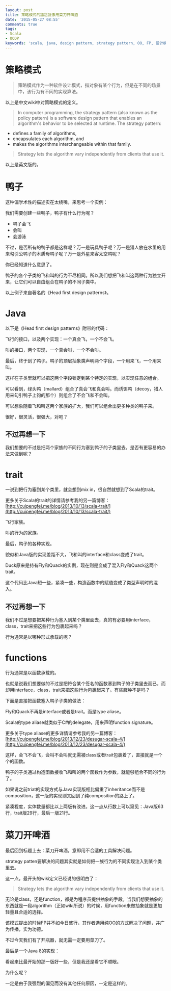 ```yaml
---
layout: post
title: 策略模式的尴尬就像用菜刀开啤酒
date: '2015-05-27 08:55'
comments: true
tags:
- Scala
- OODP
keywords: 'scala, java, design pattern, strategy pattern, OO, FP, 设计模式'
---
```


# 策略模式
> 策略模式作为一种软件设计模式，指对象有某个行为，但是在不同的场景中，该行为有不同的实现算法。

以上是中文wiki中对策略模式的定义。

> In computer programming, the strategy pattern (also known as the policy pattern) is a software design pattern that enables an algorithm's behavior to be selected at runtime. The strategy pattern:
  - defines a family of algorithms,
  - encapsulates each algorithm, and
  - makes the algorithms interchangeable within that family.

> Strategy lets the algorithm vary independently from clients that use it.

以上是英文版的。

# 鸭子
这种偏学术性的描述实在太绕嘴，来思考一个实例：

我们需要创建一些鸭子，鸭子有什么行为呢？

- 鸭子会飞
- 会叫
- 会游泳

不过，是否所有的鸭子都是这样呢？万一是玩具鸭子呢？万一是猎人放在水里的用来勾引公鸭子的木质母鸭子呢？万一是外星来客太空鸭呢？

你已经知道什么意思了。

鸭子的各个子类的飞和叫的行为不尽相同。所以我们想把飞和叫这两种行为独立开来，让它们可以自由组合在鸭子的不同子类中。

以上例子来自著名的《Head first design patterns》。

# Java
以下是《Head first design patterns》附带的代码：

<script src="https://emgithub.com/embed.js?target=https%3A%2F%2Fgithub.com%2Fcuipengfei%2FBlogCode%2Fblob%2Fmaster%2FOODPFP%2Fsrc%2Fmain%2Fjava%2Fstrategy%2Ffly%2FFlyBehavior.java&style=hybrid&showBorder=on&showFileMeta=on&showCopy=on"></script>

<script src="https://emgithub.com/embed.js?target=https%3A%2F%2Fgithub.com%2Fcuipengfei%2FBlogCode%2Fblob%2Fmaster%2FOODPFP%2Fsrc%2Fmain%2Fjava%2Fstrategy%2Ffly%2FFlyWithWings.java&style=hybrid&showBorder=on&showFileMeta=on&showCopy=on"></script>

<script src="https://emgithub.com/embed.js?target=https%3A%2F%2Fgithub.com%2Fcuipengfei%2FBlogCode%2Fblob%2Fmaster%2FOODPFP%2Fsrc%2Fmain%2Fjava%2Fstrategy%2Ffly%2FFlyNoWay.java&style=hybrid&showBorder=on&showFileMeta=on&showCopy=on"></script>

飞行的接口，以及两个实现：一个真会飞，一个不会飞。

<script src="https://emgithub.com/embed.js?target=https%3A%2F%2Fgithub.com%2Fcuipengfei%2FBlogCode%2Fblob%2Fmaster%2FOODPFP%2Fsrc%2Fmain%2Fjava%2Fstrategy%2Fquack%2FQuackBehavior.java&style=hybrid&showBorder=on&showFileMeta=on&showCopy=on"></script>

<script src="https://emgithub.com/embed.js?target=https%3A%2F%2Fgithub.com%2Fcuipengfei%2FBlogCode%2Fblob%2Fmaster%2FOODPFP%2Fsrc%2Fmain%2Fjava%2Fstrategy%2Fquack%2FQuack.java&style=hybrid&showBorder=on&showFileMeta=on&showCopy=on"></script>

<script src="https://emgithub.com/embed.js?target=https%3A%2F%2Fgithub.com%2Fcuipengfei%2FBlogCode%2Fblob%2Fmaster%2FOODPFP%2Fsrc%2Fmain%2Fjava%2Fstrategy%2Fquack%2FMuteQuack.java&style=hybrid&showBorder=on&showFileMeta=on&showCopy=on"></script>

叫的接口，两个实现，一个真会叫，一个不会叫。

<script src="https://emgithub.com/embed.js?target=https%3A%2F%2Fgithub.com%2Fcuipengfei%2FBlogCode%2Fblob%2Fmaster%2FOODPFP%2Fsrc%2Fmain%2Fjava%2Fstrategy%2Fducks%2FDuck.java&style=hybrid&showBorder=on&showFileMeta=on&showCopy=on"></script>

<script src="https://emgithub.com/embed.js?target=https%3A%2F%2Fgithub.com%2Fcuipengfei%2FBlogCode%2Fblob%2Fmaster%2FOODPFP%2Fsrc%2Fmain%2Fjava%2Fstrategy%2Fducks%2FMallardDuck.java&style=hybrid&showBorder=on&showFileMeta=on&showCopy=on"></script>

<script src="https://emgithub.com/embed.js?target=https%3A%2F%2Fgithub.com%2Fcuipengfei%2FBlogCode%2Fblob%2Fmaster%2FOODPFP%2Fsrc%2Fmain%2Fjava%2Fstrategy%2Fducks%2FDecoyDuck.java&style=hybrid&showBorder=on&showFileMeta=on&showCopy=on"></script>

最后，终于到了鸭子。鸭子的顶层抽象类声明两个字段，一个用来飞，一个用来叫。

这样在子类里就可以把这两个字段锁定到某个特定的实现，以实现任意的组合。

可以看到，绿头鸭（mallard）组合了真会飞和真会叫。而诱饵鸭（decoy，猎人用来勾引鸭子上钩的那个）则组合了不会飞和不会叫。

可以想象随着飞和叫这两个家族的扩大，我们可以组合出更多种类的鸭子来。

很好，很灵活，很强大，对吧？

##  不过再想一下
我们想要的不过是把两个家族的不同行为塞到鸭子的子类里去。是否有更容易的办法来做到呢？

# trait
一说到把行为塞到某个类里，就会想到mix in，很自然就想到了Scala的trait。

更多关于Scala的trait的详情请参考我的另一篇博客： [http://cuipengfei.me/blog/2013/10/13/scala-trait/](http://cuipengfei.me/blog/2013/10/13/scala-trait/)

<script src="https://emgithub.com/embed.js?target=https%3A%2F%2Fgithub.com%2Fcuipengfei%2FBlogCode%2Fblob%2Fmaster%2FOODPFP%2Fsrc%2Fmain%2Fscala%2Fstrategytrait%2FFly.scala&style=hybrid&showBorder=on&showFileMeta=on&showCopy=on"></script>

飞行家族。

<script src="https://emgithub.com/embed.js?target=https%3A%2F%2Fgithub.com%2Fcuipengfei%2FBlogCode%2Fblob%2Fmaster%2FOODPFP%2Fsrc%2Fmain%2Fscala%2Fstrategytrait%2FQuack.scala&style=hybrid&showBorder=on&showFileMeta=on&showCopy=on"></script>

叫的行为的家族。

<script src="https://emgithub.com/embed.js?target=https%3A%2F%2Fgithub.com%2Fcuipengfei%2FBlogCode%2Fblob%2Fmaster%2FOODPFP%2Fsrc%2Fmain%2Fscala%2Fstrategytrait%2FDuck.scala&style=hybrid&showBorder=on&showFileMeta=on&showCopy=on"></script>

最后，鸭子的各种实现。

貌似和Java版的实现差距不大，飞和叫的interface和class变成了trait。

Duck原来是持有Fly和Quack的实例，现在则是变成了混入Fly和Quack这两个trait。

这个代码比Java短一些，紧凑一些，构造函数中的赋值变成了类型声明时的混入。

##  不过再想一下
我们不过是想要把某种行为塞入到某个类里面去，真的有必要用interface，class，trait来把这些行为包裹起来吗？

行为通常是以哪种形式承载的呢？

# functions
行为通常是以函数承载的。

也就是说我们想要做的不过是把符合某个签名的函数塞到鸭子的子类里去而已，而却用interface，class，trait来把这些行为包裹起来了。有些臃肿不是吗？

下面是直接把函数塞入鸭子子类的做法：

<script src="https://emgithub.com/embed.js?target=https%3A%2F%2Fgithub.com%2Fcuipengfei%2FBlogCode%2Fblob%2Fmaster%2FOODPFP%2Fsrc%2Fmain%2Fscala%2Fstrategyfp%2FDuck.scala&style=hybrid&showBorder=on&showFileMeta=on&showCopy=on"></script>

Fly和Quack不再是interface或者是trait。而是type aliase。

Scala的type aliase就类似于C#的delegate，用来声明function signature。

更多关于type aliase的更多详情请参考我的另一篇博客： [http://cuipengfei.me/blog/2013/12/23/desugar-scala-4/](http://cuipengfei.me/blog/2013/12/23/desugar-scala-4/)

这样，会飞不会飞，会叫不会叫就无需被class或者trait包裹着了，直接就是一个个的函数。

鸭子的子类通过构造函数接收飞和叫的两个函数作为参数，就能够组合不同的行为了。

如果说之前triat的实现方式与Java实现版相比偏重了inheritance而不是composition，这一版的实现则又回到了纯composition的路上了。

紧凑程度，实体数量都比以上两版有改进。这一点从行数上可以窥见：Java版63行，trait版29行，最后一版21行。

# 菜刀开啤酒

最后回到标题上去：菜刀开啤酒，意即用不合适的工具解决问题。

strategy patten要解决的问题其实就是如何把一族行为的不同实现注入到某个类里去。

这一点，最开头的wiki定义已经说的很明白了：
> Strategy lets the algorithm vary independently from clients that use it.

无论是class，还是function，都是为程序员提供抽象的手段。当我们想要抽象的东西就是一段algorithm（正如wiki所说）的时候，用function来做抽象就是更加轻量且合适的选择。

该模式提出的时候FP并不如今日盛行，其作者选用纯OO的方式解决了问题，并广为传播，实为功德。

不过今天我们有了开瓶器，就无需一定要用菜刀了。

最后是一个Java 8的实现：

<script src="https://emgithub.com/embed.js?target=https%3A%2F%2Fgithub.com%2Fcuipengfei%2FBlogCode%2Ftree%2Fmaster%2FOODPFP%2Fsrc%2Fmain%2Fjava%2Fstrategyj8%2FFly.java&style=hybrid&showBorder=on&showFileMeta=on&showCopy=on"></script>

<script src="https://emgithub.com/embed.js?target=https%3A%2F%2Fgithub.com%2Fcuipengfei%2FBlogCode%2Ftree%2Fmaster%2FOODPFP%2Fsrc%2Fmain%2Fjava%2Fstrategyj8%2FQuack.java&style=hybrid&showBorder=on&showFileMeta=on&showCopy=on"></script>

<script src="https://emgithub.com/embed.js?target=https%3A%2F%2Fgithub.com%2Fcuipengfei%2FBlogCode%2Ftree%2Fmaster%2FOODPFP%2Fsrc%2Fmain%2Fjava%2Fstrategyj8%2FBehaviorsRepo.java&style=hybrid&showBorder=on&showFileMeta=on&showCopy=on"></script>

<script src="https://emgithub.com/embed.js?target=https%3A%2F%2Fgithub.com%2Fcuipengfei%2FBlogCode%2Ftree%2Fmaster%2FOODPFP%2Fsrc%2Fmain%2Fjava%2Fstrategyj8%2FDuck.java&style=hybrid&showBorder=on&showFileMeta=on&showCopy=on"></script>

<script src="https://emgithub.com/embed.js?target=https%3A%2F%2Fgithub.com%2Fcuipengfei%2FBlogCode%2Ftree%2Fmaster%2FOODPFP%2Fsrc%2Fmain%2Fjava%2Fstrategyj8%2FMallardDuck.java&style=hybrid&showBorder=on&showFileMeta=on&showCopy=on"></script>

<script src="https://emgithub.com/embed.js?target=https%3A%2F%2Fgithub.com%2Fcuipengfei%2FBlogCode%2Ftree%2Fmaster%2FOODPFP%2Fsrc%2Fmain%2Fjava%2Fstrategyj8%2FDecoyDuck.java&style=hybrid&showBorder=on&showFileMeta=on&showCopy=on"></script>

看起来比最开始的那一版好一些，但是我还是看它不顺眼。

为什么呢？

一定是由于我强烈的偏见而没有其他任何原因，一定是这样的。
